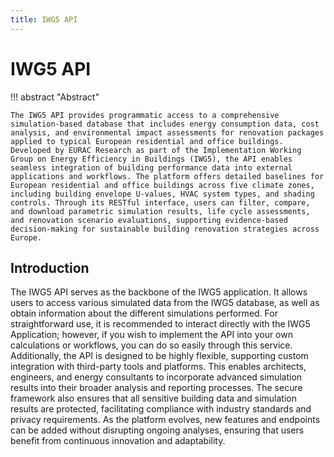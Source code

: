 ```yaml
---
title: IWG5 API 
---
```


# IWG5 API

!!! abstract "Abstract"
    
    The IWG5 API provides programmatic access to a comprehensive simulation-based database that includes energy consumption data, cost analysis, and environmental impact assessments for renovation packages applied to typical European residential and office buildings. Developed by EURAC Research as part of the Implementation Working Group on Energy Efficiency in Buildings (IWG5), the API enables seamless integration of building performance data into external applications and workflows. The platform offers detailed baselines for European residential and office buildings across five climate zones, including building envelope U-values, HVAC system types, and shading controls. Through its RESTful interface, users can filter, compare, and download parametric simulation results, life cycle assessments, and renovation scenario evaluations, supporting evidence-based decision-making for sustainable building renovation strategies across Europe.

## Introduction

The IWG5 API serves as the backbone of the IWG5 application. It allows users to access various simulated data from the IWG5 database, as well as obtain information about the different simulations performed. For straightforward use, it is recommended to interact directly with the IWG5 Application; however, if you wish to implement the API into your own calculations or workflows, you can do so easily through this service.
Additionally, the API is designed to be highly flexible, supporting custom integration with third-party tools and platforms. This enables architects, engineers, and energy consultants to incorporate advanced simulation results into their broader analysis and reporting processes. The secure framework also ensures that all sensitive building data and simulation results are protected, facilitating compliance with industry standards and privacy requirements. As the platform evolves, new features and endpoints can be added without disrupting ongoing analyses, ensuring that users benefit from continuous innovation and adaptability.

